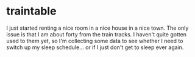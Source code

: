 traintable
==========

I just started renting a nice room in a nice house in a nice town. The only issue is that I am about forty from the train tracks. I haven't quite gotten used to them yet, so I'm collecting some data to see whether I need to switch up my sleep schedule... or if I just don't get to sleep ever again.